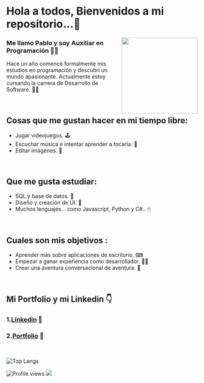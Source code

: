 <h1>Hola a todos, Bienvenidos a mi repositorio...👋</h1>



<img src="https://user-images.githubusercontent.com/104698937/232254865-401a8042-c53d-4405-bee7-80412b9e2c16.png" height="200" width="200" align="right"></img>


### Me llamo Pablo y soy Auxiliar en Programación 🙋‍♂️
Hace un año comencé formalmente mis estudios en programación y descubrí un mundo apasionante.
Actualmente estoy cursando la carrera de Desarrollo de Software.  👨‍🎓

</br>


## Cosas que me gustan hacer en mi tiempo libre:
  - Jugar videojuegos. 🕹
  - Escuchar música e intentar aprender a tocarla. 🎸
  - Editar imágenes.  📸
  
  </br>
  
## Que me gusta estudiar:
  - SQL y base de datos. 💽
  - Diseño y creación de UI. 📲
  - Muchos lenguajes... como Javascript, Python y C#.. 🖱

</br>

## Cuales son mis objetivos :
  - Aprender más sobre aplicaciones de escritorio. ⌨
  - Empezar a ganar experiencia como desarrollador. 👨‍💻
  - Crear una aventura conversacional de aventura. 🎲

</br>



## Mi Portfolio y mi Linkedin 👇
### 1.[Linkedin](https://www.linkedin.com/in/pablo-percara/) 👦 </br>
### 2.[Portfolio](https://portfolio-pablo-percara.vercel.app/) 📖
</br>


![Top Langs](https://github-readme-stats.vercel.app/api/top-langs/?username=PerPab&layout=compact)
</br>

![Profile views](https://gpvc.arturio.dev/PerPab)  <img src="https://img.shields.io/github/followers/PerPab?label=Follow" style=" float:left, margin-right:10px" />
